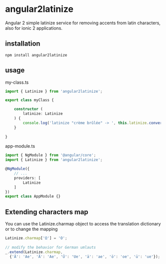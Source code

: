 # angular2latinize
Angular 2 simple latinize service for removing accents from latin characters, also for ionic 2 applications.

## installation
```
npm install angular2latinize
```

## usage

my-class.ts
```typescript
import { Latinize }	from 'angular2latinize';

export class myClass {

	constructor (
		latinize: Latinize
	) {
		console.log('latinize "crème brûlée" -> ', this.latinize.convert('crème brûlée')); // results 'creme brulee'
	}
	
}
```
app-module.ts
```typescript
import { NgModule } from '@angular/core';
import { Latinize }	from 'angular2latinize';

@NgModule({
	// ...
	providers: [
		Latinize
	]
})
export class AppModule {}
```

## Extending characters map
You can use the Latinize.charmap object to access the translation dictionary or to change the mapping
```typescript
Latinize.charmap['Ω'] = 'O';
 
// modify the behavior for German umlauts 
_.extend(Latinize.charmap,
  {'Ä': 'Ae', 'Ä': 'Ae', 'Ü': 'Ue', 'ä': 'ae', 'ö': 'oe', 'ü': 'ue'});
```